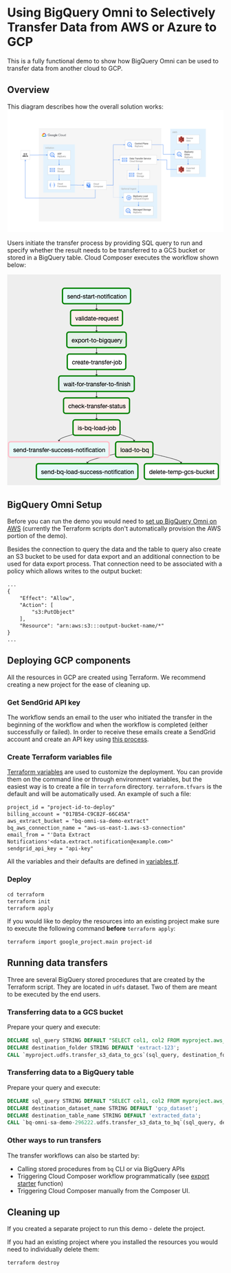 # Using BigQuery Omni to Selectively Transfer Data from AWS or Azure to GCP

This is a fully functional demo to show how BigQuery Omni can be used to transfer data from another cloud to GCP.

## Overview
This diagram describes how the overall solution works:
![Solution Diagram](/docs/BigQuery%20Omni%20Selective%20Migration.svg)

Users initiate the transfer process by providing SQL query to run and specify whether the result
needs to be transferred to a GCS bucket or stored in a BigQuery table. Cloud Composer executes
the workflow shown below:

![Workflowo Diagram](/docs/Transfer%20Workflow.png)

## BigQuery Omni Setup
Before you can run the demo you would need to [set up BigQuery Omni on AWS](https://cloud.google.com/bigquery-omni/docs/aws/create-connection) (currently the Terraform scripts don't
automatically provision the AWS portion of the demo).

Besides the connection to query the data and the table to query also create an S3 bucket to be used for data export and an additional
connection to be used for data export process. That connection need to be associated with a policy which allows writes to the output bucket:
```.env
...        
{
    "Effect": "Allow",
    "Action": [
        "s3:PutObject"
    ],
    "Resource": "arn:aws:s3:::output-bucket-name/*"
}
...
```

## Deploying GCP components
All the resources in GCP are created using Terraform. We recommend creating a new project for the ease of cleaning up.

### Get SendGrid API key
The workflow sends an email to the user who initiated the transfer in the beginning of the workflow and when the workflow is completed (either successfully or failed).
In order to receive these emails create a SendGrid account and create an API key using [this process](https://cloud.google.com/composer/docs/how-to/managing/creating#configuring_sendgrid_email_services).

### Create Terraform variables file
[Terraform variables](https://www.terraform.io/docs/configuration/variables.html) are used to customize the deployment. 
You can provide them on the command line or through environment variables, but the easiest way is to create a file in `terraform` directory. 
`terraform.tfvars` is the default and will be automatically used.
An example of such a file:
```hcl-terraform
project_id = "project-id-to-deploy"
billing_account = "017B54-C9C82F-66C45A"
aws_extract_bucket = "bq-omni-sa-demo-extract"
bq_aws_connection_name = "aws-us-east-1.aws-s3-connection"
email_from = "'Data Extract Notifications'<data.extract.notification@example.com>"
sendgrid_api_key = "api-key"
``` 
All the variables and their defaults are defined in [variables.tf](terraform/variables.tf).

### Deploy
```.env
cd terraform
terraform init
terraform apply
```
If you would like to deploy the resources into an existing project make sure to execute the following command 
**before** `terraform apply`:

```.env
terraform import google_project.main project-id
```

## Running data transfers
Three are several BigQuery stored procedures that are created by the Terraform script. They are located in `udfs` dataset.
Two of them are meant to be executed by the end users.

### Transferring data to a GCS bucket
Prepare your query and execute:
```.sql
DECLARE sql_query STRING DEFAULT "SELECT col1, col2 FROM myproject.aws_dataset.table1 WHERE col3 = 'my criteria'";
DECLARE destination_folder STRING DEFAULT 'extract-123';
CALL `myproject.udfs.transfer_s3_data_to_gcs`(sql_query, destination_folder);
```
### Transferring data to a BigQuery table
Prepare your query and execute:
```sql
DECLARE sql_query STRING DEFAULT "SELECT col1, col2 FROM myproject.aws_dataset.table1 WHERE col3 = 'my criteria'";
DECLARE destination_dataset_name STRING DEFAULT 'gcp_dataset';
DECLARE destination_table_name STRING DEFAULT 'extracted_data';
CALL `bq-omni-sa-demo-296222.udfs.transfer_s3_data_to_bq`(sql_query, destination_dataset_name, destination_table_name);
```
### Other ways to run transfers
The transfer workflows can also be started by:
* Calling stored procedures from `bq` CLI or via BigQuery APIs
* Triggering Cloud Composer workflow programmatically (see [export starter](functions/export-starter) function)
* Triggering Cloud Composer manually from the Composer UI.

## Cleaning up
If you created a separate project to run this demo - delete the project.

If you had an existing project where you installed the resources you would need to individually delete
them:
```.env
terraform destroy
```